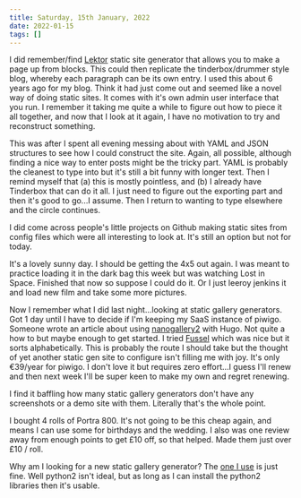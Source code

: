 ```yaml
---
title: Saturday, 15th January, 2022
date: 2022-01-15
tags: []
---
```


I did remember/find [Lektor](https://www.getlektor.com/docs/models/flow/) static site generator that allows you to make a page up from blocks. This could then replicate the tinderbox/drummer style blog, whereby each paragraph can be its own entry. I used this about 6 years ago for my blog. Think it had just come out and seemed like a novel way of doing static sites. It comes with it's own admin user interface that you run. I remember it taking me quite a while to figure out how to piece it all together, and now that I look at it again, I have no motivation to try and reconstruct something.

This was after I spent all evening messing about with YAML and JSON structures to see how I could construct the site. Again, all possible, although finding a nice way to enter posts might be the tricky part. YAML is probably the cleanest to type into but it's still a bit funny with longer text. Then I remind myself that (a) this is mostly pointless, and (b) I already have Tinderbox that can do it all. I just need to figure out the exporting part and then it's good to go...I assume. Then I return to wanting to type elsewhere and the circle continues.

I did come across people's little projects on Github making static sites from config files which were all interesting to look at. It's still an option but not for today.

It's a lovely sunny day. I should be getting the 4x5 out again. I was meant to practice loading it in the dark bag this week but was watching Lost in Space. Finished that now so suppose I could do it. Or I just leeroy jenkins it and load new film and take some more pictures.

Now I remember what I did last night...looking at static gallery generators. Got 1 day until I have to decide if I'm keeping my SaaS instance of piwigo. Someone wrote an article about using [nanogallery2](https://nanogallery2.nanostudio.org/) with Hugo. Not quite a how to but maybe enough to get started. I tried [Fussel](https://github.com/cbenning/fussel) which was nice but it sorts alphabetically. This is probably the route I should take but the thought of yet another static gen site to configure isn't filling me with joy. It's only €39/year for piwigo. I don't love it but requires zero effort...I guess I'll renew and then next week I'll be super keen to make my own and regret renewing.

I find it baffling how many static gallery generators don't have any screenshots or a demo site with them. Literally that's the whole point.

I bought 4 rolls of Portra 800. It's not going to be this cheap again, and means I can use some for birthdays and the wedding. I also was one review away from enough points to get £10 off, so that helped. Made them just over £10 / roll.

Why am I looking for a new static gallery generator? The [one I use](https://github.com/alexjj/photofloat) is just fine. Well python2 isn't ideal, but as long as I can install the python2 libraries then it's usable. 
